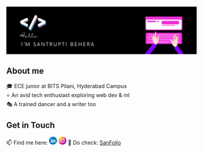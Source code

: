 ![](https://github.com/lazybug19/lazybug19/blob/main/gt.gif)

<!--
**lazybug19/lazybug19** is a ✨ _special_ ✨ repository because its `README.md` (this file) appears on your GitHub profile.
-->
## About me
🎓 ECE junior at BITS Pilani, Hyderabad Campus <br>
⭐ An avid tech enthusiast exploring web dev & ml <br>
🎭 A trained dancer and a writer too

## Get in Touch
📫 Find me here: <a href="https://www.linkedin.com/in/santruptibehera/"><img src="https://raw.githubusercontent.com/lazybug19/lazybug19/main/imgs/linkedin.png" alt="icon | LinkedIn" width="21px"/></a>&nbsp;<a href="https://www.instagram.com/_santruptiiiiii__/"><img src="https://raw.githubusercontent.com/lazybug19/lazybug19/main/imgs/instagram.png" alt="icon | Instagram" width="21px"/></a> 
🐞 Do check: <a href="https://lazybug19.github.io/"> SanFolio </a>



